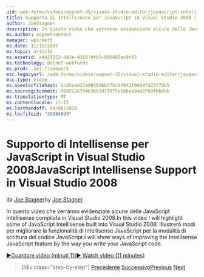 ```yaml
---
uid: web-forms/videos/aspnet-35/visual-studio-editor/javascript-intellisense-support-in-visual-studio-2008
title: Supporto di Intellisense per JavaScript in Visual Studio 2008 | Documenti Microsoft
author: JoeStagner
description: In questo video che verranno evidenziate alcune delle JavaScript Intellisense compilata in Visual Studio 2008. Si vedrà modi per migliorare la featu Intellisense JavaScript...
ms.author: aspnetcontent
manager: wpickett
ms.date: 11/15/2007
ms.topic: article
ms.assetid: a4429553-d43e-4169-9fb3-086405ec9c93
ms.technology: dotnet-webforms
ms.prod: .net-framework
msc.legacyurl: /web-forms/videos/aspnet-35/visual-studio-editor/javascript-intellisense-support-in-visual-studio-2008
msc.type: video
ms.openlocfilehash: 2cd5aad37e995836b37bc07842f9d94fd23f79b5
ms.sourcegitcommit: f8852267f463b62d7f975e56bea9aa3f68fbbdeb
ms.translationtype: MT
ms.contentlocale: it-IT
ms.lasthandoff: 04/06/2018
ms.locfileid: "30884899"
---
```

<a name="javascript-intellisense-support-in-visual-studio-2008"></a><span data-ttu-id="cc635-104">Supporto di Intellisense per JavaScript in Visual Studio 2008</span><span class="sxs-lookup"><span data-stu-id="cc635-104">JavaScript Intellisense Support in Visual Studio 2008</span></span>
====================
<span data-ttu-id="cc635-105">da [Joe Stagner](https://github.com/JoeStagner)</span><span class="sxs-lookup"><span data-stu-id="cc635-105">by [Joe Stagner](https://github.com/JoeStagner)</span></span>

<span data-ttu-id="cc635-106">In questo video che verranno evidenziate alcune delle JavaScript Intellisense compilata in Visual Studio 2008.</span><span class="sxs-lookup"><span data-stu-id="cc635-106">In this video I will highlight some of JavaScript Intellisense built into Visual Studio 2008.</span></span> <span data-ttu-id="cc635-107">Illustrerò modi per migliorare la funzionalità di Intellisense JavaScript per la modalità di scrittura del codice JavaScript.</span><span class="sxs-lookup"><span data-stu-id="cc635-107">I will show ways of improving the Intellisense JavaScript feature by the way you write your JavaScript code.</span></span>

[<span data-ttu-id="cc635-108">&#9654;Guardare video (minuti 11)</span><span class="sxs-lookup"><span data-stu-id="cc635-108">&#9654; Watch video (11 minutes)</span></span>](https://channel9.msdn.com/Blogs/ASP-NET-Site-Videos/javascript-intellisense-support-in-visual-studio-2008)

> [!div class="step-by-step"]
> <span data-ttu-id="cc635-109">[Precedente](new-designer-support-in-visual-studio-2008.md)
> [Successivo](javascript-debugging-in-visual-studio-2008.md)</span><span class="sxs-lookup"><span data-stu-id="cc635-109">[Previous](new-designer-support-in-visual-studio-2008.md)
[Next](javascript-debugging-in-visual-studio-2008.md)</span></span>

